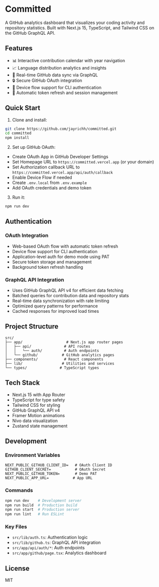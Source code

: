 # Committed

A GitHub analytics dashboard that visualizes your coding activity and repository statistics. Built with Next.js 15, TypeScript, and Tailwind CSS on the GitHub GraphQL API.

## Features

- 📊 Interactive contribution calendar with year navigation
- 📈 Language distribution analytics and insights
- 🔄 Real-time GitHub data sync via GraphQL
- 🔒 Secure GitHub OAuth integration
- 📱 Device flow support for CLI authentication
- 🔄 Automatic token refresh and session management

## Quick Start

1. Clone and install:
```bash
git clone https://github.com/jayrichh/committed.git
cd committed
npm install
```

2. Set up GitHub OAuth:
- Create OAuth App in GitHub Developer Settings
- Set Homepage URL to `https://committed.vercel.app` (or your domain)
- Set Authorization callback URL to `https://committed.vercel.app/api/auth/callback`
- Enable Device Flow if needed
- Create `.env.local` from `.env.example`
- Add OAuth credentials and demo token

3. Run it:
```bash
npm run dev
```

## Authentication

### OAuth Integration
- Web-based OAuth flow with automatic token refresh
- Device flow support for CLI authentication
- Application-level auth for demo mode using PAT
- Secure token storage and management
- Background token refresh handling

### GraphQL API Integration
- Uses GitHub GraphQL API v4 for efficient data fetching
- Batched queries for contribution data and repository stats
- Real-time data synchronization with rate limiting
- Optimized query patterns for performance
- Cached responses for improved load times

## Project Structure

```
src/
├── app/                    # Next.js app router pages
│   ├── api/               # API routes
│   │   └── auth/          # Auth endpoints
│   └── github/           # GitHub analytics pages
├── components/            # React components
├── lib/                  # Utilities and services
└── types/               # TypeScript types
```

## Tech Stack

- Next.js 15 with App Router
- TypeScript for type safety
- Tailwind CSS for styling
- GitHub GraphQL API v4
- Framer Motion animations
- Nivo data visualization
- Zustand state management

## Development

### Environment Variables
```env
NEXT_PUBLIC_GITHUB_CLIENT_ID=   # OAuth Client ID
GITHUB_CLIENT_SECRET=           # OAuth Secret
NEXT_PUBLIC_GITHUB_TOKEN=       # Demo PAT
NEXT_PUBLIC_APP_URL=           # App URL
```

### Commands
```bash
npm run dev    # Development server
npm run build  # Production build
npm run start  # Production server
npm run lint   # Run ESLint
```

### Key Files
- `src/lib/auth.ts`: Authentication logic
- `src/lib/github.ts`: GraphQL API integration
- `src/app/api/auth/*`: Auth endpoints
- `src/app/github/page.tsx`: Analytics dashboard

## License

MIT
